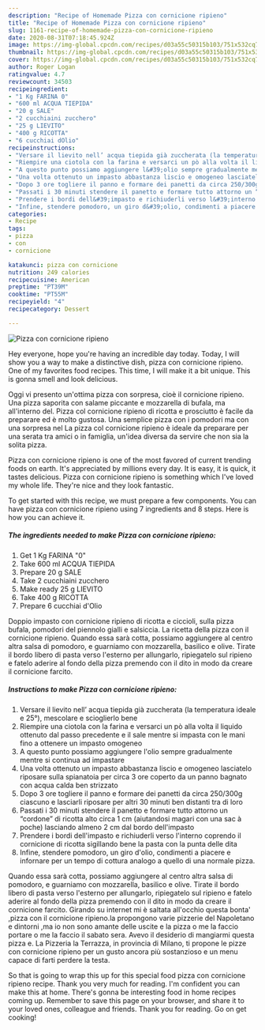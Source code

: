 ```yaml
---
description: "Recipe of Homemade Pizza con cornicione ripieno"
title: "Recipe of Homemade Pizza con cornicione ripieno"
slug: 1161-recipe-of-homemade-pizza-con-cornicione-ripieno
date: 2020-08-31T07:18:45.924Z
image: https://img-global.cpcdn.com/recipes/d03a55c50315b103/751x532cq70/pizza-con-cornicione-ripieno-recipe-main-photo.jpg
thumbnail: https://img-global.cpcdn.com/recipes/d03a55c50315b103/751x532cq70/pizza-con-cornicione-ripieno-recipe-main-photo.jpg
cover: https://img-global.cpcdn.com/recipes/d03a55c50315b103/751x532cq70/pizza-con-cornicione-ripieno-recipe-main-photo.jpg
author: Roger Logan
ratingvalue: 4.7
reviewcount: 34503
recipeingredient:
- "1 Kg FARINA 0"
- "600 ml ACQUA TIEPIDA"
- "20 g SALE"
- "2 cucchiaini zucchero"
- "25 g LIEVITO"
- "400 g RICOTTA"
- "6 cucchiai dOlio"
recipeinstructions:
- "Versare il lievito nell’ acqua tiepida già zuccherata (la temperatura ideale e 25°), mescolare e scioglierlo bene"
- "Riempire una ciotola con la farina e versarci un pò alla volta il liquido ottenuto dal passo precedente e il sale mentre si impasta con le mani fino a ottenere un impasto omogeneo"
- "A questo punto possiamo aggiungere l&#39;olio sempre gradualmente mentre si continua ad impastare"
- "Una volta ottenuto un impasto abbastanza liscio e omogeneo lasciatelo riposare sulla spianatoia per circa 3 ore coperto da un panno bagnato con acqua calda ben strizzato"
- "Dopo 3 ore togliere il panno e formare dei panetti da circa 250/300g ciascuno e lasciarli riposare per altri 30 minuti ben distanti tra di loro"
- "Passati i 30 minuti stendere il panetto e formare tutto attorno un “cordone” di ricotta alto circa 1 cm (aiutandosi magari con una sac à poche) lasciando almeno 2 cm dal bordo dell&#39;impasto"
- "Prendere i bordi dell&#39;impasto e richiuderli verso l&#39;interno coprendo il cornicione di ricotta sigillando bene la pasta con la punta delle dita"
- "Infine, stendere pomodoro, un giro d&#39;olio, condimenti a piacere e infornare per un tempo di cottura analogo a quello di una normale pizza."
categories:
- Recipe
tags:
- pizza
- con
- cornicione

katakunci: pizza con cornicione 
nutrition: 249 calories
recipecuisine: American
preptime: "PT39M"
cooktime: "PT55M"
recipeyield: "4"
recipecategory: Dessert

---
```



![Pizza con cornicione ripieno](https://img-global.cpcdn.com/recipes/d03a55c50315b103/751x532cq70/pizza-con-cornicione-ripieno-recipe-main-photo.jpg)

Hey everyone, hope you're having an incredible day today. Today, I will show you a way to make a distinctive dish, pizza con cornicione ripieno. One of my favorites food recipes. This time, I will make it a bit unique. This is gonna smell and look delicious.

Oggi vi presento un&#39;ottima pizza con sorpresa, cioè il cornicione ripieno. Una pizza saporita con salame piccante e mozzarella di bufala, ma all&#39;interno del. Pizza col cornicione ripieno di ricotta e prosciutto è facile da preparare ed è molto gustosa. Una semplice pizza con i pomodori ma con una sorpresa nel La pizza col cornicione ripieno è ideale da preparare per una serata tra amici o in famiglia, un&#39;idea diversa da servire che non sia la solita pizza.

Pizza con cornicione ripieno is one of the most favored of current trending foods on earth. It's appreciated by millions every day. It is easy, it is quick, it tastes delicious. Pizza con cornicione ripieno is something which I've loved my whole life. They're nice and they look fantastic.


To get started with this recipe, we must prepare a few components. You can have pizza con cornicione ripieno using 7 ingredients and 8 steps. Here is how you can achieve it.

<!--inarticleads1-->

##### The ingredients needed to make Pizza con cornicione ripieno:

1. Get 1 Kg FARINA &#34;0&#34;
1. Take 600 ml ACQUA TIEPIDA
1. Prepare 20 g SALE
1. Take 2 cucchiaini zucchero
1. Make ready 25 g LIEVITO
1. Take 400 g RICOTTA
1. Prepare 6 cucchiai d&#39;Olio


Doppio impasto con cornicione ripieno di ricotta e ciccioli, sulla pizza bufala, pomodori del piennolo gialli e salsiccia. La ricetta della pizza con il cornicione ripieno. Quando essa sarà cotta, possiamo aggiungere al centro altra salsa di pomodoro, e guarniamo con mozzarella, basilico e olive. Tirate il bordo libero di pasta verso l&#39;esterno per allungarlo, ripiegatelo sul ripieno e fatelo aderire al fondo della pizza premendo con il dito in modo da creare il cornicione farcito. 

<!--inarticleads2-->

##### Instructions to make Pizza con cornicione ripieno:

1. Versare il lievito nell’ acqua tiepida già zuccherata (la temperatura ideale e 25°), mescolare e scioglierlo bene
1. Riempire una ciotola con la farina e versarci un pò alla volta il liquido ottenuto dal passo precedente e il sale mentre si impasta con le mani fino a ottenere un impasto omogeneo
1. A questo punto possiamo aggiungere l&#39;olio sempre gradualmente mentre si continua ad impastare
1. Una volta ottenuto un impasto abbastanza liscio e omogeneo lasciatelo riposare sulla spianatoia per circa 3 ore coperto da un panno bagnato con acqua calda ben strizzato
1. Dopo 3 ore togliere il panno e formare dei panetti da circa 250/300g ciascuno e lasciarli riposare per altri 30 minuti ben distanti tra di loro
1. Passati i 30 minuti stendere il panetto e formare tutto attorno un “cordone” di ricotta alto circa 1 cm (aiutandosi magari con una sac à poche) lasciando almeno 2 cm dal bordo dell&#39;impasto
1. Prendere i bordi dell&#39;impasto e richiuderli verso l&#39;interno coprendo il cornicione di ricotta sigillando bene la pasta con la punta delle dita
1. Infine, stendere pomodoro, un giro d&#39;olio, condimenti a piacere e infornare per un tempo di cottura analogo a quello di una normale pizza.


Quando essa sarà cotta, possiamo aggiungere al centro altra salsa di pomodoro, e guarniamo con mozzarella, basilico e olive. Tirate il bordo libero di pasta verso l&#39;esterno per allungarlo, ripiegatelo sul ripieno e fatelo aderire al fondo della pizza premendo con il dito in modo da creare il cornicione farcito. Girando su internet mi è saltata all&#39;occhio questa bonta&#39; ,pizza con il cornicione ripieno.la propongono varie pizzerie del Napoletano e dintorni ,ma io non sono amante delle uscite e la pizza o me la faccio portare o me la faccio il sabato sera. Avevo il desiderio di mangiarmi questa pizza e. La Pizzeria la Terrazza, in provincia di Milano, ti propone le pizze con cornicione ripieno per un gusto ancora più sostanzioso e un menu capace di farti perdere la testa. 

So that is going to wrap this up for this special food pizza con cornicione ripieno recipe. Thank you very much for reading. I'm confident you can make this at home. There's gonna be interesting food in home recipes coming up. Remember to save this page on your browser, and share it to your loved ones, colleague and friends. Thank you for reading. Go on get cooking!
